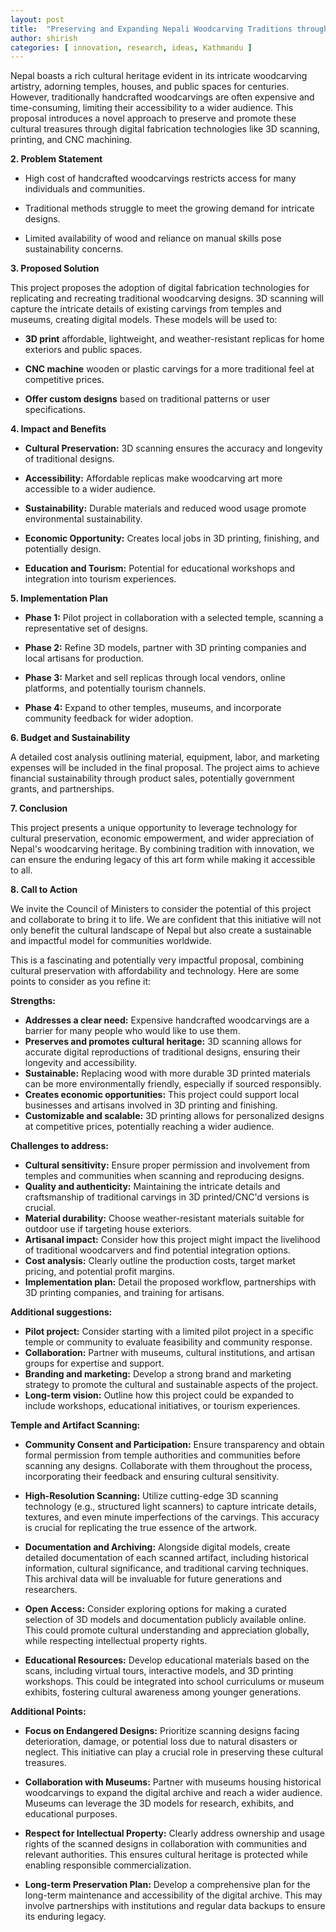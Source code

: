 ```yaml
---
layout: post
title:  "Preserving and Expanding Nepali Woodcarving Traditions through Digital Fabrication"
author: shirish
categories: [ innovation, research, ideas, Kathmandu ]
---
```


Nepal boasts a rich cultural heritage evident in its intricate woodcarving artistry, adorning temples, houses, and public spaces for centuries. However, traditionally handcrafted woodcarvings are often expensive and time-consuming, limiting their accessibility to a wider audience. This proposal introduces a novel approach to preserve and promote these cultural treasures through digital fabrication technologies like 3D scanning, printing, and CNC machining.

**2. Problem Statement**

-   High cost of handcrafted woodcarvings restricts access for many individuals and communities.

-   Traditional methods struggle to meet the growing demand for intricate designs.

-   Limited availability of wood and reliance on manual skills pose sustainability concerns.

**3. Proposed Solution**

This project proposes the adoption of digital fabrication technologies for replicating and recreating traditional woodcarving designs. 3D scanning will capture the intricate details of existing carvings from temples and museums, creating digital models. These models will be used to:

-   **3D print** affordable, lightweight, and weather-resistant replicas for home exteriors and public spaces.

-   **CNC machine** wooden or plastic carvings for a more traditional feel at competitive prices.

-   **Offer custom designs** based on traditional patterns or user specifications.

**4. Impact and Benefits**

-   **Cultural Preservation:** 3D scanning ensures the accuracy and longevity of traditional designs.

-   **Accessibility:** Affordable replicas make woodcarving art more accessible to a wider audience.

-   **Sustainability:** Durable materials and reduced wood usage promote environmental sustainability.

-   **Economic Opportunity:** Creates local jobs in 3D printing, finishing, and potentially design.

-   **Education and Tourism:** Potential for educational workshops and integration into tourism experiences.

**5. Implementation Plan**

-   **Phase 1:** Pilot project in collaboration with a selected temple, scanning a representative set of designs.

-   **Phase 2:** Refine 3D models, partner with 3D printing companies and local artisans for production.

-   **Phase 3:** Market and sell replicas through local vendors, online platforms, and potentially tourism channels.

-   **Phase 4:** Expand to other temples, museums, and incorporate community feedback for wider adoption.

**6. Budget and Sustainability**

A detailed cost analysis outlining material, equipment, labor, and marketing expenses will be included in the final proposal. The project aims to achieve financial sustainability through product sales, potentially government grants, and partnerships.

**7. Conclusion**

This project presents a unique opportunity to leverage technology for cultural preservation, economic empowerment, and wider appreciation of Nepal's woodcarving heritage. By combining tradition with innovation, we can ensure the enduring legacy of this art form while making it accessible to all.

**8. Call to Action**

We invite the Council of Ministers to consider the potential of this project and collaborate to bring it to life. We are confident that this initiative will not only benefit the cultural landscape of Nepal but also create a sustainable and impactful model for communities worldwide.

This is a fascinating and potentially very impactful proposal, combining cultural preservation with affordability and technology. Here are some points to consider as you refine it:

**Strengths:**

-   **Addresses a clear need:** Expensive handcrafted woodcarvings are a barrier for many people who would like to use them.
-   **Preserves and promotes cultural heritage:** 3D scanning allows for accurate digital reproductions of traditional designs, ensuring their longevity and accessibility.
-   **Sustainable:** Replacing wood with more durable 3D printed materials can be more environmentally friendly, especially if sourced responsibly.
-   **Creates economic opportunities:** This project could support local businesses and artisans involved in 3D printing and finishing.
-   **Customizable and scalable:** 3D printing allows for personalized designs at competitive prices, potentially reaching a wider audience.

**Challenges to address:**

-   **Cultural sensitivity:** Ensure proper permission and involvement from temples and communities when scanning and reproducing designs.
-   **Quality and authenticity:** Maintaining the intricate details and craftsmanship of traditional carvings in 3D printed/CNC'd versions is crucial.
-   **Material durability:** Choose weather-resistant materials suitable for outdoor use if targeting house exteriors.
-   **Artisanal impact:** Consider how this project might impact the livelihood of traditional woodcarvers and find potential integration options.
-   **Cost analysis:** Clearly outline the production costs, target market pricing, and potential profit margins.
-   **Implementation plan:** Detail the proposed workflow, partnerships with 3D printing companies, and training for artisans.

**Additional suggestions:**

-   **Pilot project:** Consider starting with a limited pilot project in a specific temple or community to evaluate feasibility and community response.
-   **Collaboration:** Partner with museums, cultural institutions, and artisan groups for expertise and support.
-   **Branding and marketing:** Develop a strong brand and marketing strategy to promote the cultural and sustainable aspects of the project.
-   **Long-term vision:** Outline how this project could be expanded to include workshops, educational initiatives, or tourism experiences.

**Temple and Artifact Scanning:**

-   **Community Consent and Participation:** Ensure transparency and obtain formal permission from temple authorities and communities before scanning any designs. Collaborate with them throughout the process, incorporating their feedback and ensuring cultural sensitivity.

-   **High-Resolution Scanning:** Utilize cutting-edge 3D scanning technology (e.g., structured light scanners) to capture intricate details, textures, and even minute imperfections of the carvings. This accuracy is crucial for replicating the true essence of the artwork.

-   **Documentation and Archiving:** Alongside digital models, create detailed documentation of each scanned artifact, including historical information, cultural significance, and traditional carving techniques. This archival data will be invaluable for future generations and researchers.

-   **Open Access:** Consider exploring options for making a curated selection of 3D models and documentation publicly available online. This could promote cultural understanding and appreciation globally, while respecting intellectual property rights.

-   **Educational Resources:** Develop educational materials based on the scans, including virtual tours, interactive models, and 3D printing workshops. This could be integrated into school curriculums or museum exhibits, fostering cultural awareness among younger generations.

**Additional Points:**

-   **Focus on Endangered Designs:** Prioritize scanning designs facing deterioration, damage, or potential loss due to natural disasters or neglect. This initiative can play a crucial role in preserving these cultural treasures.

-   **Collaboration with Museums:** Partner with museums housing historical woodcarvings to expand the digital archive and reach a wider audience. Museums can leverage the 3D models for research, exhibits, and educational purposes.

-   **Respect for Intellectual Property:** Clearly address ownership and usage rights of the scanned designs in collaboration with communities and relevant authorities. This ensures cultural heritage is protected while enabling responsible commercialization.

-   **Long-term Preservation Plan:** Develop a comprehensive plan for the long-term maintenance and accessibility of the digital archive. This may involve partnerships with institutions and regular data backups to ensure its enduring legacy.